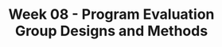 ---
layout: single_embed_slide
title: "Week 08 - Program Evaluation Group Designs and Methods"
presentation_id: vPdlBS
canonical_url: /presentations/vPdlBS/
slides:
  - slide_name: ../deck-4951-large-0.jpeg
    slide_thumbnail: ../deck-4951-thumb-0.jpeg
    slide_text: >
      <p><strong>Location</strong>: CBC Campus -  SWL 208<br />
      <strong>Time</strong>: Mondays from 5:30-8:15<br />
      <strong>Week 08</strong>: 3/2/20<br />
      <strong>Topic and Content Area</strong>: Group Designs and Methods<br />
      <strong>Reading Assignment</strong>: Kapp and Anderson chapter 10<br />
      <strong>Assignments Due</strong>:</p>
      <ul>
      <li>A-02 Reading Quiz 03/02/20</li>
      <li>A-04a: Weekly Journal 04 03/08/20</li>
      </ul>
      <p><strong>Other Important Information</strong>: N/A</p>
      
  - slide_name: ../deck-4951-large-1.jpeg
    slide_thumbnail: ../deck-4951-thumb-1.jpeg
    slide_text: >
      <ul>
      <li>Checking in for the group work plan</li>
      <li>Key components for evaluation methods</li>
      <li>Threats to validity</li>
      <li>Types of group designs</li>
      </ul>
      
  - slide_name: ../deck-4951-large-2.jpeg
    slide_thumbnail: ../deck-4951-thumb-2.jpeg
    slide_text: >
      <p>Follow up with how people are doing, see if there is questions around group work plan</p>
      
  - slide_name: ../deck-4951-large-3.jpeg
    slide_thumbnail: ../deck-4951-thumb-3.jpeg
    slide_text: >
      <p>Later chapters we will be talking about…</p>
      <ul>
      <li>Qualitative designs and applications</li>
      <li>Consumer satisfaction</li>
      </ul>
      <p>Read ahead if these are models you plan on following.</p>
      
  - slide_name: ../deck-4951-large-4.jpeg
    slide_thumbnail: ../deck-4951-thumb-4.jpeg
    slide_text: >
      <blockquote>
      <p>Any method for evaluation needs to include:</p>
      </blockquote>
      <ul>
      <li>Sample selection</li>
      <li>Data collection</li>
      <li>Analysis</li>
      <li>Reporting</li>
      </ul>
      
  - slide_name: ../deck-4951-large-5.jpeg
    slide_thumbnail: ../deck-4951-thumb-5.jpeg
    slide_text: >
      <blockquote>
      <p>What kinds of sampling methods.
      [Whole Class Activity] Discussion regarding what types of sampling methods planning on using for groups.</p>
      </blockquote>
      
  - slide_name: ../deck-4951-large-6.jpeg
    slide_thumbnail: ../deck-4951-thumb-6.jpeg
    slide_text: >
      
  - slide_name: ../deck-4951-large-7.jpeg
    slide_thumbnail: ../deck-4951-thumb-7.jpeg
    slide_text: >
      <ul>
      <li>
      <strong>History</strong>: Events that happen outside of evaluation or contextually during the evaluation that effect the event. (Corona Virus, people being laid off… etc)</li>
      <li>
      <strong>Maturation and the passage of time</strong>: general growth that happens on it’s own. Especially true for children, but can be true for anybody.</li>
      <li>
      <strong>Testing</strong>: Pre-test effects the outcome of the post-test.</li>
      <li>
      <strong>Instrumentation</strong>: Change in the tools used to collect data during time of data collection (e.g. changing questions on pre-test/post-test)</li>
      <li>
      <strong>Statistical regression</strong>: When there are significant changes (improvement / deterioration) that is based on their extreme behavior or position prior. (Think nowhere to go but up/down)</li>
      </ul>
      
  - slide_name: ../deck-4951-large-8.jpeg
    slide_thumbnail: ../deck-4951-thumb-8.jpeg
    slide_text: >
      <ul>
      <li>
      <strong>Selection bias</strong>: Problems related to selection of participants (more random and larger sample better)</li>
      <li>
      <strong>Experimental mortality and attrition</strong>: Not completing the intervention or process.</li>
      <li>
      <strong>Ambiguity about the direction of causal influences</strong>: Direction of impacts and influencing conditions not clear. (Depressed causes lack of sleep or lack of sleep causes depression)</li>
      <li>
      <strong>Design contamination</strong>: change behaviors or actions because of being evaluated.</li>
      <li>
      <strong>Diffusion or imitation of treatments</strong>: looking for unique qualities which might be used by other professions (many professionals use strengths-based practice… not only ones that work in a “strengths-based program)</li>
      </ul>
      
  - slide_name: ../deck-4951-large-9.jpeg
    slide_thumbnail: ../deck-4951-thumb-9.jpeg
    slide_text: >
      <p><strong>Interaction Effects</strong>: Threats to internal validity interact with each other.</p>
      
  - slide_name: ../deck-4951-large-10.jpeg
    slide_thumbnail: ../deck-4951-thumb-10.jpeg
    slide_text: >
      <ul>
      <li>Defining and describing the intervention or program elements to be evaluated</li>
      <li>Establishing the time order of the independent variable</li>
      <li>Manipulating the independent variable</li>
      <li>Establishing the relationship between the independent and dependent variables</li>
      <li>Controlling for rival hypotheses</li>
      <li>Using at least one control group</li>
      <li>Assigning the person who are subjects in a random manner</li>
      </ul>
      
  - slide_name: ../deck-4951-large-11.jpeg
    slide_thumbnail: ../deck-4951-thumb-11.jpeg
    slide_text: >
      <p>Work in small groups to discuss potential evaluation or aspect of your group you could test by pre-test / post-test (even if you aren’t going to do this or “wouldn’t be able to” and create a simple example pre/post test</p>
      
  - slide_name: ../deck-4951-large-12.jpeg
    slide_thumbnail: ../deck-4951-thumb-12.jpeg
    slide_text: >
      <ul>
      <li>Case study approach</li>
      <li>One group post-test design</li>
      <li>One-group pre-test and post-test</li>
      <li>Post-test only with nonequivalent groups</li>
      <li>Experimental design</li>
      <li>Matched comparison groups</li>
      </ul>
      
  - slide_name: ../deck-4951-large-13.jpeg
    slide_thumbnail: ../deck-4951-thumb-13.jpeg
    slide_text: >
      <ul>
      <li>Are you going to use a group design for your program evaluation or what method will you be using?</li>
      <li>What type of group design method are you going to use?</li>
      <li>What are the challenges that you think you will encounter</li>
      </ul>
      
  - slide_name: ../deck-4951-large-14.jpeg
    slide_thumbnail: ../deck-4951-thumb-14.jpeg
    slide_text: >
      <p><strong>Description</strong>: The group in which an intervention has been introduced is the focus of the study that will chronicle the progress and process of the gorup describing the changes (or lack of change) after the introduction of the intervention</p>
      <p><strong>Strengths</strong>:</p>
      <ul>
      <li>Detailed exploration</li>
      <li>Ability to understand complexity</li>
      <li>Rich narrative</li>
      </ul>
      <p><strong>Limitations</strong>:</p>
      <ul>
      <li>No comparison group</li>
      <li>Case may not have same qualities as sample</li>
      <li>Difficult to weigh elements of narrative</li>
      </ul>
      
  - slide_name: ../deck-4951-large-15.jpeg
    slide_thumbnail: ../deck-4951-thumb-15.jpeg
    slide_text: >
      <p><strong>Description</strong>: This design invovles the implementation of an intervention with a group of people whom that intervention wth a group of people for whom that intervention was designed, and then the adminstration of a simple test or other measurement to ascertain the results of that intervention.</p>
      <p>This can be described as an A-B design, with A being the pre-intervention status and B representing the post -intervention status</p>
      <p><strong>Strengths</strong>:</p>
      <ul>
      <li>Design is simple and practical</li>
      <li>Intervention is intended to increase positive outcome</li>
      <li>Intervention delivered and measured</li>
      </ul>
      <p><strong>Limitations</strong>: There are concerns about the validity of the findings, the validity of the measurement instrument, and consequently, the inability to present the effectiveness of the intervention with a high degree of confidence</p>
      
  - slide_name: ../deck-4951-large-16.jpeg
    slide_thumbnail: ../deck-4951-thumb-16.jpeg
    slide_text: >
      <p><strong>Description</strong>: A target group is assessed prior to the intervention and after the intervention they are assessed again using the same measurement tool. It is designed to measure the change that was presumably caused by the intervention.</p>
      <p><strong>Strengths</strong>:</p>
      <ul>
      <li>Can show comparison between before and after the intervention</li>
      <li>Progress is likely attributable in part to the intervention</li>
      </ul>
      <p><strong>Limitations</strong>:</p>
      <ul>
      <li>Threats to internal validity</li>
      <li>Historical considerations</li>
      <li>Maturation</li>
      <li>Testing and instrumentation</li>
      </ul>
      
  - slide_name: ../deck-4951-large-17.jpeg
    slide_thumbnail: ../deck-4951-thumb-17.jpeg
    slide_text: >
      <p><strong>Description</strong>: The post-test only aspect of this design means that the impact of the intervention is only delivered after the intervention. The experience annd success of othe clients also served by the agency, who have not recieved the intervention is also measured.</p>
      <p><strong>Strengths</strong>: Simplicity of the post-test only design combined with a simple, accessible method for comparison</p>
      <p><strong>Limitations</strong>: Concerns abut the ability to compare nonequivalent groups and the lac k of randomization mean that strong questions about the validity persist.</p>
      
  - slide_name: ../deck-4951-large-18.jpeg
    slide_thumbnail: ../deck-4951-thumb-18.jpeg
    slide_text: >
      <p><strong>Description</strong>: The persons to be studied are randomly assigned to two groups. one group is administered the intervention and the other group is not administered the intervention. The condition and status of both groups (e.g. experemental group and control) are measured.</p>
      <p><strong>Strengths</strong>:</p>
      <ul>
      <li>Allows ability to control threats to internal validity</li>
      <li>Presents a higher degree of confidence in the results of the evaluation and effectiveness of the intervention</li>
      </ul>
      <p><strong>Limitations</strong>:</p>
      <ul>
      <li>The cost and effort to create this type of experimental design is higher than others</li>
      <li>Ethical concerns association with withholding treatment</li>
      </ul>
      
  - slide_name: ../deck-4951-large-19.jpeg
    slide_thumbnail: ../deck-4951-thumb-19.jpeg
    slide_text: >
      <p><strong>Description</strong>: Control group not selected by randomly withholding the intervention</p>
      <p><strong>Strengths</strong>:</p>
      <ul>
      <li>May not present the dilemmas posed by an experimental design</li>
      <li>Is more compatible with ongoing service delivery</li>
      <li>Offers some degree of rigor as it attempts to answer the questions as to the effect of experiencing the benefits of the information</li>
      </ul>
      <p><strong>Limitations</strong>: Potentially challenging to identify comparison groups</p>
      
---
